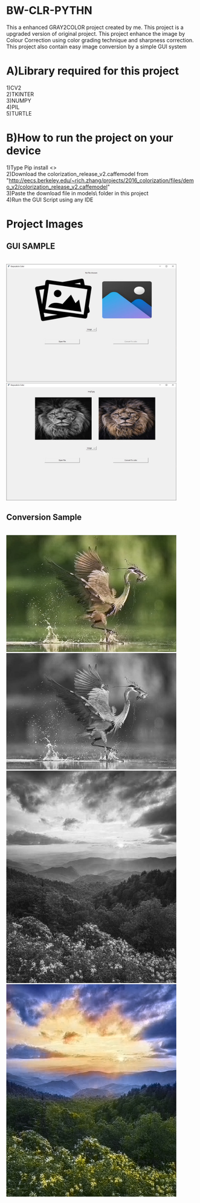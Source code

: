 # BW-CLR-PYTHN
This a enhanced GRAY2COLOR project created by me. This project is a upgraded version of original project. This project enhance the image by Colour Correction using color grading technique and sharpness correction.
This project also contain easy image conversion by a simple GUI system
# A)Library required for this project
1)CV2 <br/>
2)TKINTER <br/>
3)NUMPY <br/>
4)PIL <br/>
5)TURTLE <br/>

# B)How to run the project on your device
1)Type Pip install <<library name >> <br/>
2)Download the colorization_release_v2.caffemodel from "http://eecs.berkeley.edu/~rich.zhang/projects/2016_colorization/files/demo_v2/colorization_release_v2.caffemodel"  <br/>
3)Paste the download file in models\ folder in this project <br/>
4)Run the GUI Script using any IDE <br/>


# Project Images 
<h2>GUI SAMPLE</h2> <br/>
<img src="https://github.com/Lakshman-kumar-121/BW-CLR-PYTHN/blob/main/Image%20and%20video/Gui%20Image.JPG" width = 450>
<img src="https://github.com/Lakshman-kumar-121/BW-CLR-PYTHN/blob/main/Image%20and%20video/Gui%20working.JPG" width = 450> <br/>
<h2>Conversion Sample </h2><br/>
<img src="https://github.com/Lakshman-kumar-121/BW-CLR-PYTHN/blob/main/Image%20and%20video/Image/img3-cont.jpeg" width = 450>
<img src="https://github.com/Lakshman-kumar-121/BW-CLR-PYTHN/blob/main/Image%20and%20video/Image/img3.jpeg" width = 450>
<img src="https://github.com/Lakshman-kumar-121/BW-CLR-PYTHN/blob/main/Image%20and%20video/Image/img4.jpeg" width = 450>
<img src="https://github.com/Lakshman-kumar-121/BW-CLR-PYTHN/blob/main/Image%20and%20video/Image/img4-cont.jpeg" width = 450>
